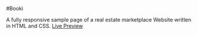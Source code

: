#Booki

A fully responsive sample page of a real estate marketplace Website written in HTML and CSS. 
[Live Preview](https://remipish.github.io/Booki/)

